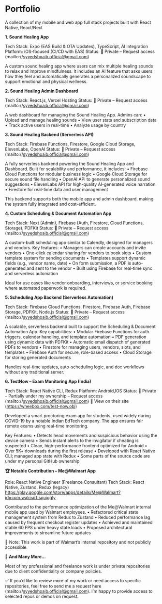 # Portfolio
A collection of my mobile and web app full stack projects built with React Native, React/Next



**1. Sound Healing App**

Tech Stack: Expo (EAS Build & OTA Updates), TypeScript, AI Integration
Platform: iOS-focused (CI/CD with EAS)
Status: 🔐 Private – Request access (mailto://syyedshoaib.official@gmail.com)

A custom sound healing app where users can mix multiple healing sounds to relax and improve mindfulness. It includes an AI feature that asks users how they feel and automatically generates a personalized soundscape to support emotional and physical wellness.



**2. Sound Healing Admin Dashboard**

Tech Stack: React.js, Vercel Hosting
Status: 🔐 Private – Request access (mailto://syyedshoaib.official@gmail.com)

A web dashboard for managing the Sound Healing App. Admins can:
	•	Upload and manage healing sounds
	•	View user stats and subscription data
	•	Track active users in real-time
	•	Analyze usage by country



**3. Sound Healing Backend (Serverless API)**

Tech Stack: Firebase Functions, Firestore, Google Cloud Storage, ElevenLabs, OpenAI
Status: 🔐 Private – Request access (mailto://syyedshoaib.official@gmail.com)

A fully serverless backend powering the Sound Healing App and Dashboard. Built for scalability and performance, it includes:
	•	Firebase Cloud Functions for modular business logic
	•	Google Cloud Storage for secure sound file handling
	•	OpenAI API to generate personalized sound suggestions
	•	ElevenLabs API for high-quality AI-generated voice narration
	•	Firestore for real-time data and user management

This backend supports both the mobile app and admin dashboard, making the system fully integrated and cost-efficient.

**4. Custom Scheduling & Document Automation App**

Tech Stack: Next (Admin), Firebase (Auth, Firestore, Cloud Functions, Storage), PDFKit
Status: 🔐 Private – Request access (mailto://syyedshoaib.official@gmail.com)

A custom-built scheduling app similar to Calendly, designed for managers and vendors. Key features:
	•	Managers can create accounts and invite vendors
	•	One-click calendar sharing for vendors to book slots
	•	Custom template system for sending documents
	•	Templates support dynamic fields (e.g., vendor name, date)
	•	On form submission, a PDF is auto-generated and sent to the vendor
	•	Built using Firebase for real-time sync and serverless automation

Ideal for use cases like vendor onboarding, interviews, or service booking where automated paperwork is required.


**5. Scheduling App Backend (Serverless Automation)**

Tech Stack: Firebase Cloud Functions, Firestore, Firebase Auth, Firebase Storage, PDFKit, Node.js
Status: 🔐 Private – Request access (mailto://syyedshoaib.official@gmail.com)

A scalable, serverless backend built to support the Scheduling & Document Automation App. Key capabilities:
	•	Modular Firebase Functions for auth triggers, calendar handling, and template automation
	•	PDF generation using dynamic data with PDFKit
	•	Automatic email dispatch of generated PDFs to vendors
	•	Firestore for managing users, vendors, slots, and templates
	•	Firebase Auth for secure, role-based access
	•	Cloud Storage for storing generated documents

Handles real-time updates, auto-scheduling logic, and doc workflows without any traditional server.

**6. TestNow – Exam Monitoring App (India)**

Tech Stack: React Native CLI, Redux
Platform: Android,IOS
Status: 🔐 Private – Partially under my ownership –  Request access (mailto://syyedshoaib.official@gmail.com)
📱 View on their site (https://wheebox.com/test-now.obj)

Developed a smart proctoring exam app for students, used widely during COVID-19 by a notable Indian EdTech company. The app ensures fair remote exams using real-time monitoring.

Key Features:
	•	Detects head movements and suspicious behavior using the device camera
	•	Sends instant alerts to the invigilator if cheating is suspected
	•	Clean, high-performance frontend optimized for Android
	•	Over 5K+ downloads during the first release
	•	Developed with React Native CLI; managed app state with Redux
	•	Some parts of the source code are under my personal GitHub ownership


**🏆 Notable Contribution – Me@Walmart App**

Role: React Native Engineer (Freelance Consultant)
Tech Stack: React Native, Zustand, Redux (legacy)
https://play.google.com/store/apps/details/Me@Walmart?id=com.walmart.squiggly

Contributed to the performance optimization of the Me@Walmart internal mobile app used by Walmart employees.
	•	Refactored critical state management system from Redux to Zustand
	•	Reduced performance lag caused by frequent checkout register updates
	•	Achieved and maintained stable 60 FPS under heavy state loads
	•	Proposed architectural improvements to streamline future updates

📁 Note: This work is part of Walmart’s internal repository and not publicly accessible.


**📌 And Many More…**

Most of my professional and freelance work is under private repositories due to client confidentiality or company policies.

✅ If you’d like to review more of my work or need access to specific repositories, feel free to send me a request here (mailto://syyedshoaib.official@gmail.com).
I’m happy to provide access to selected repos or demos on request.

